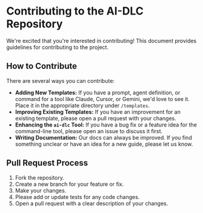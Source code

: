 # Contributing to the AI-DLC Repository

We're excited that you're interested in contributing! This document provides guidelines for contributing to the project.

## How to Contribute

There are several ways you can contribute:

*   **Adding New Templates:** If you have a prompt, agent definition, or command for a tool like Claude, Cursor, or Gemini, we'd love to see it. Place it in the appropriate directory under `/templates`.
*   **Improving Existing Templates:** If you have an improvement for an existing template, please open a pull request with your changes.
*   **Enhancing the `ai-dlc` Tool:** If you have a bug fix or a feature idea for the command-line tool, please open an issue to discuss it first.
*   **Writing Documentation:** Our docs can always be improved. If you find something unclear or have an idea for a new guide, please let us know.

## Pull Request Process

1.  Fork the repository.
2.  Create a new branch for your feature or fix.
3.  Make your changes.
4.  Please add or update tests for any code changes.
5.  Open a pull request with a clear description of your changes.
